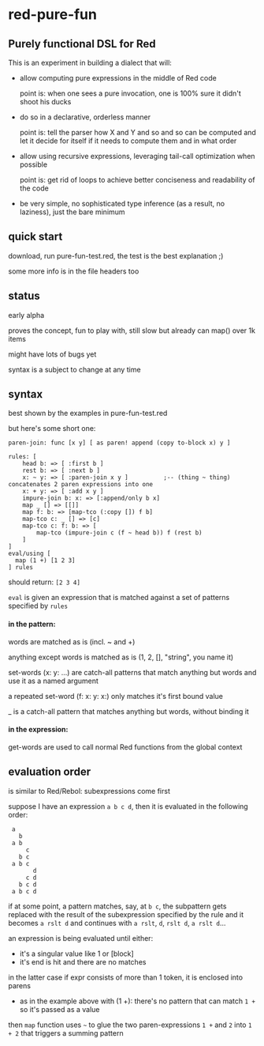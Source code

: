 # red-pure-fun
## Purely functional DSL for Red

This is an experiment in building a dialect that will:
- allow computing pure expressions in the middle of Red code

  point is: when one sees a pure invocation, one is 100% sure it didn't shoot his ducks
- do so in a declarative, orderless manner

  point is: tell the parser how X and Y and so and so can be computed and let it decide for itself if it needs to compute them and in what order
- allow using recursive expressions, leveraging tail-call optimization when possible

  point is: get rid of loops to achieve better conciseness and readability of the code
- be very simple, no sophisticated type inference (as a result, no laziness), just the bare minimum

## quick start

download, run pure-fun-test.red, the test is the best explanation ;)

some more info is in the file headers too

## status

early alpha

proves the concept, fun to play with, still slow but already can map() over 1k items

might have lots of bugs yet

syntax is a subject to change at any time

## syntax

best shown by the examples in pure-fun-test.red

but here's some short one:
```
paren-join: func [x y] [ as paren! append (copy to-block x) y ]

rules: [
	head b: => [ :first b ]
	rest b: => [ :next b ]
	x: ~ y: => [ :paren-join x y ]			;-- (thing ~ thing) concatenates 2 paren expressions into one
	x: + y: => [ :add x y ]
	impure-join b: x: => [:append/only b x]
	map _ [] => [[]]
	map f: b: => [map-tco (:copy []) f b]
	map-tco c: _ [] => [c]
	map-tco c: f: b: => [
		map-tco (impure-join c (f ~ head b)) f (rest b)
	]
]
eval/using [
  map (1 +) [1 2 3]
] rules
```
should return: `[2 3 4]`

`eval` is given an expression that is matched against a set of patterns specified by `rules`

#### in the pattern:

words are matched as is (incl. ~ and +)

anything except words is matched as is (1, 2, [], "string", you name it)

set-words (x: y: ...) are catch-all patterns that match anything but words and use it as a named argument

a repeated set-word (f: x: y: x:) only matches it's first bound value

_ is a catch-all pattern that matches anything but words, without binding it

#### in the expression:

get-words are used to call normal Red functions from the global context

## evaluation order

is similar to Red/Rebol: subexpressions come first

suppose I have an expression `a b c d`, then it is evaluated in the following order:
```
 a
   b
 a b
     c
   b c
 a b c
       d
     c d
   b c d
 a b c d
```

if at some point, a pattern matches, say, at `b c`,
the subpattern gets replaced with the result of the subexpression specified by the rule
and it becomes `a rslt d` and continues with `a rslt`, `d`, `rslt d`, `a rslt d`...

an expression is being evaluated until either:
- it's a singular value like 1 or [block]
- it's end is hit and there are no matches

in the latter case if expr consists of more than 1 token, it is enclosed into parens
- as in the example above with (1 +): there's no pattern that can match `1 +` so it's passed as a value

then `map` function uses `~` to glue the two paren-expressions `1 +` and `2` into `1 + 2` that triggers a summing pattern












